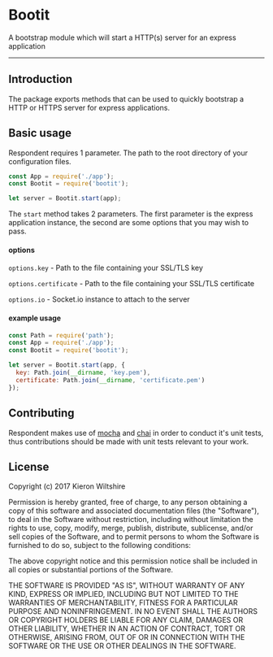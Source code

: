 # Bootit

A bootstrap module which will start a HTTP(s) server for an express application

---

## Introduction

The package exports methods that can be used to quickly bootstrap a HTTP or HTTPS server for express applications.

## Basic usage

Respondent requires 1 parameter. The path to the root directory of your configuration files.

```JavaScript
const App = require('./app');
const Bootit = require('bootit');

let server = Bootit.start(app);
```

The `start` method takes 2 parameters. The first parameter is the express application instance, the second are some options that you may wish to pass.

#### options

`options.key` - Path to the file containing your SSL/TLS key

`options.certificate` - Path to the file containing your SSL/TLS certificate

`options.io` - Socket.io instance to attach to the server

#### example usage

```JavaScript
const Path = require('path');
const App = require('./app');
const Bootit = require('bootit');

let server = Bootit.start(app, {
  key: Path.join(__dirname, 'key.pem'),
  certificate: Path.join(__dirname, 'certificate.pem')
});
```

## Contributing

Respondent makes use of [mocha]() and [chai]() in order to conduct it's unit tests, thus contributions
should be made with unit tests relevant to your work.

## License

Copyright (c) 2017 Kieron Wiltshire

Permission is hereby granted, free of charge, to any person obtaining a copy
of this software and associated documentation files (the "Software"), to deal
in the Software without restriction, including without limitation the rights
to use, copy, modify, merge, publish, distribute, sublicense, and/or sell
copies of the Software, and to permit persons to whom the Software is
furnished to do so, subject to the following conditions:

The above copyright notice and this permission notice shall be included in all
copies or substantial portions of the Software.

THE SOFTWARE IS PROVIDED "AS IS", WITHOUT WARRANTY OF ANY KIND, EXPRESS OR
IMPLIED, INCLUDING BUT NOT LIMITED TO THE WARRANTIES OF MERCHANTABILITY,
FITNESS FOR A PARTICULAR PURPOSE AND NONINFRINGEMENT. IN NO EVENT SHALL THE
AUTHORS OR COPYRIGHT HOLDERS BE LIABLE FOR ANY CLAIM, DAMAGES OR OTHER
LIABILITY, WHETHER IN AN ACTION OF CONTRACT, TORT OR OTHERWISE, ARISING FROM,
OUT OF OR IN CONNECTION WITH THE SOFTWARE OR THE USE OR OTHER DEALINGS IN THE
SOFTWARE.
